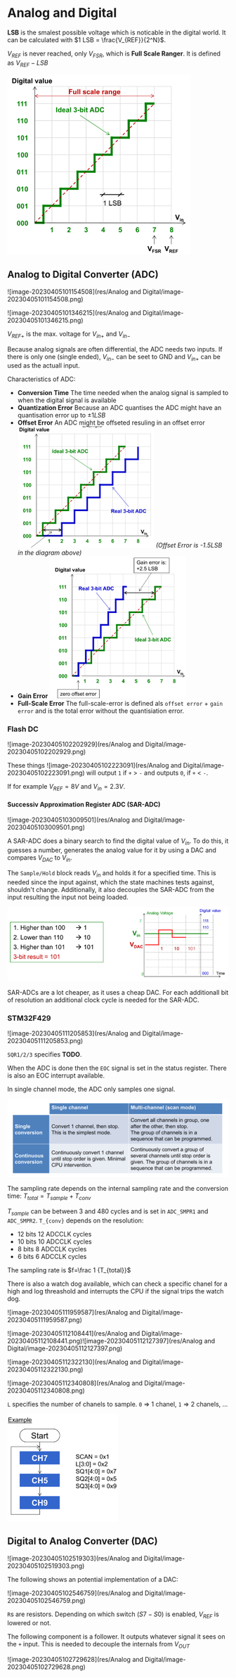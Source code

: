 # Analog and Digital

**LSB** is the smalest possible voltage which is noticable in the digital world. It can be calculated with $1 LSB = \frac{V_{REF}}{2^N}$. 

$V_{REF}$ is never reached, only $V_{FSR}$, which is **Full Scale Ranger**. It is defined as $V_{REF}- LSB$

<img src="res/Analog and Digital/image-20230405101935348.png" alt="image-20230405101935348" style="zoom:67%;" />

## Analog to Digital Converter (ADC)

![image-20230405101154508](res/Analog and Digital/image-20230405101154508.png)

![image-20230405101346215](res/Analog and Digital/image-20230405101346215.png)

$V_{REF+}$ is the max. voltage for $V_{in+}$ and $V_{in-}$

Because analog signals are often differential, the ADC needs two inputs. If there is only one (single ended), $V_{in-}$ can be seet to GND and $V_{in+}$ can be used as the actuall input.

Characteristics of ADC:

* **Conversion Time**
  The time needed when the analog signal is sampled to when the digital signal is available
* **Quantization Error**
  Because an ADC quantises the ADC might have an quantisation error up to $\pm 1 LSB$
* **Offset Error**
  An ADC might be offseted resuling in an offset error
  <img src="res/Analog and Digital/image-20230405104250649.png" alt="image-20230405104250649" style="zoom:50%;" />
  *(Offset Error is -1.5LSB in the diagram above)*
* **Gain Error**
  <img src="res/Analog and Digital/image-20230405104419411.png" alt="image-20230405104419411" style="zoom:50%;" />
* **Full-Scale Error**
  The full-scale-error is defined als `offset error` + `gain error` and is the total error without the quantisiation error.

### Flash DC

![image-20230405102202929](res/Analog and Digital/image-20230405102202929.png)

These things ![image-20230405102223091](res/Analog and Digital/image-20230405102223091.png) will output `1` if `+` > `-` and outputs `0`, if `+` < `-`.

If for example $V_{REF}=8V$ and $V_{in}=2.3V$.

#### Successiv Approximation Register ADC (SAR-ADC)

![image-20230405103009501](res/Analog and Digital/image-20230405103009501.png)

A SAR-ADC does a binary search to find the digital value of $V_{in}$. To do this, it guesses a number, generates the analog value for it by using a DAC and compares $V_{DAC}$ to $V_{in}$.

The `Sample/Hold` block reads $V_{in}$ and holds it for a specified time. This is needed since the input against, which the state machines tests against, shouldn't change. Additionally, it also decouples the SAR-ADC from the input resulting the input not being loaded.

<img src="res/Analog and Digital/image-20230405103042117.png" alt="image-20230405103042117" style="zoom:67%;" />

SAR-ADCs are a lot cheaper, as it uses a cheap DAC. For each additionall bit of resolution an additional clock cycle is needed for the SAR-ADC.

### STM32F429

![image-20230405111205853](res/Analog and Digital/image-20230405111205853.png)

`SQR1/2/3` specifies **TODO**.

When the ADC is done then the `EOC` signal is set in the status register. There is also an EOC interrupt available.

In single channel mode, the ADC only samples one signal.

<img src="res/Analog and Digital/image-20230405111336413.png" alt="image-20230405111336413" style="zoom:50%;" />

The sampling rate depends on the internal sampling rate and the conversion time: $T_{total}=T_{sample} + T_{conv}$

$T_{sample}$ can be between 3 and 480 cycles and is set in `ADC_SMPR1` and `ADC_SMPR2`. `T_{conv}` depends on the resolution:

* 12 bits 12 ADCCLK cycles
* 10 bits 10 ADCCLK cycles
* 8 bits 8 ADCCLK cycles
* 6 bits 6 ADCCLK cycles

The sampling rate is $f=\frac 1 {T_{total}}$

There is also a watch dog available, which can check a specific chanel for a high and log threashold and interrupts the CPU if the signal trips the watch dog.

![image-20230405111959587](res/Analog and Digital/image-20230405111959587.png)

![image-20230405112108441](res/Analog and Digital/image-20230405112108441.png)![image-20230405112127397](res/Analog and Digital/image-20230405112127397.png)

![image-20230405112322130](res/Analog and Digital/image-20230405112322130.png)

![image-20230405112340808](res/Analog and Digital/image-20230405112340808.png)

`L` specifies the number of chanels to sample. `0` => 1 chanel, `1` => 2 chanels, ...

<img src="res/Analog and Digital/image-20230405112503797.png" alt="image-20230405112503797" style="zoom:60%;" />

## Digital to Analog Converter (DAC)

![image-20230405102519303](res/Analog and Digital/image-20230405102519303.png)

The following shows an potential implementation of a DAC:

![image-20230405102546759](res/Analog and Digital/image-20230405102546759.png)

`R`s are resistors. Depending on which switch ($S7-S0$) is enabled, $V_{REF}$ is lowered or not.

The following component is a follower. It outputs whatever signal it sees on the `+` input. This is needed to decouple the internals from $V_{OUT}$

![image-20230405102729628](res/Analog and Digital/image-20230405102729628.png)

